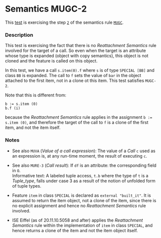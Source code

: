 # Semantics MUGC-2

This [test](.) is exercising the step [`2`](../Readme.md) of the semantics rule [`MUGC`](../../mugc/Readme.md).

### Description

This test is exercising the fact that there is no *Reattachment Semantics* rule involved for the target of a call. So even when the target is an attribute whose type is expanded (object with copy semantics), this object is not cloned and the feature is called on this object.

In this test, we have a call `s.item(0).f` where `s` is of type `SPECIAL [BB]` and class `BB` is expanded. The call to `f` sets the value of `bar` in the object attached to the first item, not in a clone ot this item. This test satisfies `MUGC-2`.

Note that this is different from:

```
b := s.item (0)
b.f (i)
```

because the *Reattachment Semantics* rule applies in the assignment `b := s.item (0)`, and therefore the target of the call to `f` is a clone of the first item, and not the item itself.

### Notes

* See also `MUVA` (*Value of a call expression*): The value of a *Call* `c` used as an expression is, at any run-time moment, the result of executing `c`.

* See also `MURE-3` (*Call result*): If `df` is an attribute: the corresponding field in `O`.  
Informative text: A labeled tuple access, `t.b` where the type of `t` is a *Tuple_type*, falls under case 3 as a result of the notion of unfolded form of tuple types.

* Feature `item` in class `SPECIAL` is declared as `external "built_it"`. It is assumed to return the item object, not a clone of the item, since there is no explicit assignment and hence no *Reattachment Semantics* rule involved.

* ISE Eiffel (as of 20.11.10.5058 and after) applies the *Reattachment Semantics* rule within the implementation of `item` in class `SPECIAL`, and hence returns a clone of the item and not the item object itself.
